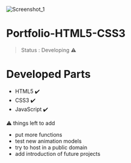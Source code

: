 ![Screenshot_1](https://user-images.githubusercontent.com/78617974/113221689-ee24cb00-925b-11eb-9e4f-354d59e2fd19.jpg)

<h1>Portfolio-HTML5-CSS3</h1>
 
 
> Status : Developing ⚠️


<h1>Developed Parts</h1>


+ HTML5 ✔️ 
+ CSS3 ✔️ 
+ JavaScript ✔️ 


⚠️ things left to add

+ put more functions
+ test new animation models
+ try to host in a public domain
+ add introduction of future projects
